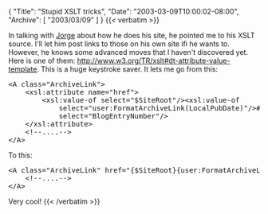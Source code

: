 {
  "Title": "Stupid XSLT tricks",
  "Date": "2003-03-09T10:00:02-08:00",
  "Archive": [
    "2003/03/09"
  ]
}
{{< verbatim >}}
<p>In talking with <a href="http://ocw.abf.tulane.edu/blog/">Jorge</a> about how he does his site, he pointed me to his XSLT source.  I'll let him post links to those on his own site ifi he wants to.  However, he knows some advanced moves that I haven't discovered yet.  Here is one of them: <a href="http://www.w3.org/TR/xslt#dt-attribute-value-template">http://www.w3.org/TR/xslt#dt-attribute-value-template</a>.  This is a huge keystroke saver.  It lets me go from this:
<pre>
&lt;A class="ArchiveLink"&gt;
    &lt;xsl:attribute name="href"&gt;
        &lt;xsl:value-of select="$SiteRoot"/&gt;&lt;xsl:value-of 
            select="user:FormatArchiveLink(LocalPubDate)"/&gt;#a&lt;xsl:value-of 
            select="BlogEntryNumber"/&gt;
    &lt;/xsl:attribute&gt;
    &lt;!--....--&gt;
&lt;/A&gt;
</pre>
<p>To this:
<pre>
&lt;A class="ArchiveLink" href="{$SiteRoot}{user:FormatArchiveLink(LocalPubDate)}#a{BlogentryNumber}"&gt;
    &lt;!--....--&gt;
&lt;/A&gt;
</pre>
<p>Very cool!
{{< /verbatim >}}
